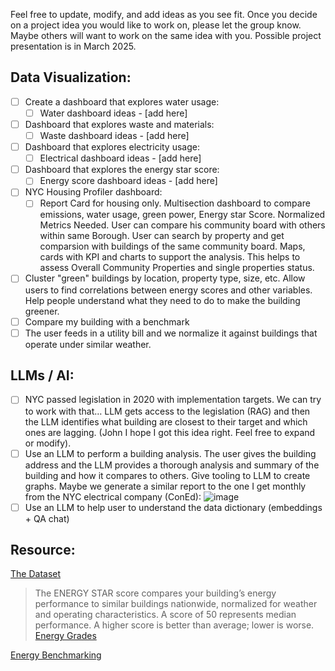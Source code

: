 Feel free to update, modify, and add ideas as you see fit. Once you decide on a project idea you would like to work on, please let the group know. Maybe others will want to work on the same idea with you. Possible 
project presentation is in March 2025.

## Data Visualization:
- [ ] Create a dashboard that explores water usage:
  - [ ] Water dashboard ideas - [add here] 
- [ ] Dashboard that explores waste and materials:
  - [ ] Waste dashboard ideas - [add here] 
- [ ] Dashboard that explores electricity usage:
  - [ ] Electrical dashboard ideas - [add here]   
- [ ] Dashboard that explores the energy star score:
  - [ ] Energy score dashboard ideas - [add here] 
- [ ] NYC Housing Profiler dashboard:
  - [ ] Report Card for housing only. Multisection dashboard to compare emissions, water usage, green power, Energy star Score. Normalized Metrics Needed. User can compare his community board with others within same Borough. User can search by property and get comparsion with buildings of the same community board. Maps, cards with KPI and charts to support the analysis. This helps to assess  Overall Community Properties and single properties status.

- [ ] Cluster "green" buildings by location, property type, size, etc. Allow users to find correlations between energy scores and other variables. Help people understand what they need to do to make the building greener.
-	[ ] Compare my building with a benchmark
-	[ ] The user feeds in a utility bill and we normalize it against buildings that operate under similar weather.

## LLMs / AI:
-	[ ] NYC passed legislation in 2020 with implementation targets. We can try to work with that… LLM gets access to the legislation (RAG) and then the LLM identifies what building are closest to their target
and which ones are lagging. (John I hope I got this idea right. Feel free to expand or modify). 
- [ ] Use an LLM to perform a building analysis. The user gives the building address and the LLM provides a thorough analysis and summary of the building and how it compares to others. Give tooling to LLM to create graphs.
Maybe we generate a similar report to the one I get monthly from the NYC electrical company (ConEd):
![image](https://github.com/user-attachments/assets/b7c7773b-adaa-4a87-a473-cafd4f4135f9)
- [ ] Use an LLM to help user to understand the data dictionary (embeddings + QA chat)
## Resource:

[The Dataset](https://data.cityofnewyork.us/Environment/NYC-Building-Energy-and-Water-Data-Disclosure-for-/5zyy-y8am/explore)
> The ENERGY STAR score compares your building’s energy performance to similar buildings nationwide, normalized for weather and operating characteristics. A score of 50 represents median performance.
> A higher score is better than average; lower is worse. [Energy Grades](https://www.nyc.gov/site/buildings/property-or-business-owner/energy-grades.page)

[Energy Benchmarking](https://www.nyc.gov/assets/finance/downloads/pdf/22pdf/2022-annual-LL84-municipal-report.pdf)
